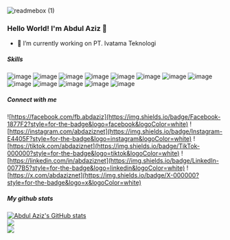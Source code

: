 ![readmebox (1)](https://github.com/abdaziznet/abdaziznet/assets/57751904/de527020-7fe4-490d-b3ff-f005cfdeffbe)

### Hello World! I'm Abdul Aziz 👋

- 🌱 I’m currently working on PT. Ivatama Teknologi

##### Skills
![image](https://img.shields.io/badge/Blogger-FF5722?style=for-the-badge&logo=blogger&logoColor=white) ![image](https://img.shields.io/badge/Sqlite-003B57?style=for-the-badge&logo=sqlite&logoColor=white) ![image](https://img.shields.io/badge/PostgreSQL-316192?style=for-the-badge&logo=postgresql&logoColor=white) ![image](https://img.shields.io/badge/redis-%23DD0031.svg?&style=for-the-badge&logo=redis&logoColor=white) ![image](https://img.shields.io/badge/.NET-512BD4?style=for-the-badge&logo=dotnet&logoColor=white)
![image](https://img.shields.io/badge/Docker-2CA5E0?style=for-the-badge&logo=docker&logoColor=white) ![image](https://img.shields.io/badge/Expo-1B1F23?style=for-the-badge&logo=expo&logoColor=white) ![image](https://img.shields.io/badge/Microsoft-666666?style=for-the-badge&logo=microsoft&logoColor=white) ![image](https://img.shields.io/badge/next%20js-000000?style=for-the-badge&logo=nextdotjs&logoColor=white) ![image](https://img.shields.io/badge/Postman-FF6C37?style=for-the-badge&logo=Postman&logoColor=white) ![image](https://img.shields.io/badge/React-20232A?style=for-the-badge&logo=react&logoColor=61DAFB) ![image](https://img.shields.io/badge/Vue%20js-35495E?style=for-the-badge&logo=vuedotjs&logoColor=4FC08D) ![image](https://img.shields.io/badge/Vite-B73BFE?style=for-the-badge&logo=vite&logoColor=FFD62E)

##### Connect with me

![https://facebook.com/fb.abdaziz](https://img.shields.io/badge/Facebook-1877F2?style=for-the-badge&logo=facebook&logoColor=white) ![https://instagram.com/abdaziznet](https://img.shields.io/badge/Instagram-E4405F?style=for-the-badge&logo=instagram&logoColor=white) ![https://tiktok.com/abdaziznet](https://img.shields.io/badge/TikTok-000000?style=for-the-badge&logo=tiktok&logoColor=white) ![https://linkedin.com/in/abdaziznet](https://img.shields.io/badge/LinkedIn-0077B5?style=for-the-badge&logo=linkedin&logoColor=white) ![https://x.com/abdaziznet](https://img.shields.io/badge/X-000000?style=for-the-badge&logo=x&logoColor=white)
##### My github stats
[![Abdul Aziz's GitHub stats](https://github-readme-stats.vercel.app/api?username=abdaziznet&show_icons=true&theme=gruvbox)](https://github.com/abdaziznet/github-readme-stats)</br>
![](https://nirzak-streak-stats.vercel.app/?user=abdaziznet&theme=gruvbox&hide_border=false)</br>
![](https://github-readme-stats.vercel.app/api/top-langs/?username=abdaziznet&theme=gruvbox&hide_border=false&include_all_commits=true&count_private=true&layout=compact)
